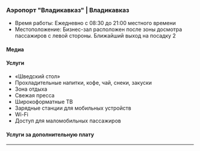 
### Аэропорт "Владикавказ" | Владикавказ
* Время работы: Ежедневно с 08:30 до 21:00 местного времени
* Местоположение: Бизнес-зал расположен после зоны досмотра пассажиров с левой стороны. Ближайший выход на посадку 2

#### Медиа

#### Услуги
* «Шведский стол»
* Прохладительные напитки, кофе, чай, снеки, закуски
* Зона отдыха
* Свежая пресса
* Широкоформатные ТВ
* Зарядные станции для мобильных устройств
* Wi-Fi
* Доступ для маломобильных пассажиров

#### Услуги за дополнительную плату 
---
